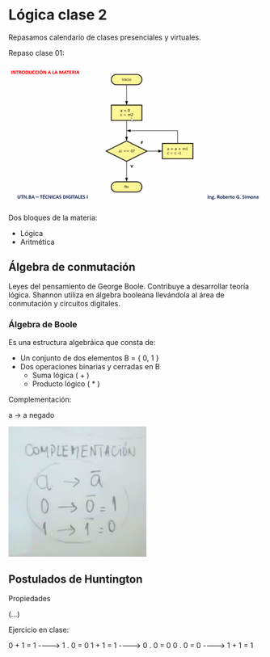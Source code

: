 # Lógica clase 2
Repasamos calendario de clases presenciales y virtuales.

Repaso clase 01:

![](114-assets/ppt-1-logic.png)

Dos bloques de la materia:

- Lógica
- Aritmética

## Álgebra de conmutación
Leyes del pensamiento de George Boole. Contribuye a desarrollar teoría lógica. Shannon utiliza en álgebra booleana llevándola al área de conmutación y circuitos digitales.

### Álgebra de Boole
Es una estructura algebráica que consta de:

- Un conjunto de dos elementos
	B = { 0, 1 }
- Dos operaciones binarias y cerradas en B
	 - Suma lógica ( + ) 
	 - Producto lógico ( * )

Complementación:

a -> a negado

![](114-assets/ppt-2-logic.png)

## Postulados de Huntington
Propiedades 

(...)

Ejercicio en clase:

0 + 1 = 1 ----> 1 . 0 = 0
1 + 1 = 1 ----> 0 . 0 = 0
0 . 0 = 0  ----> 1 + 1 = 1